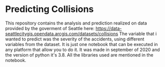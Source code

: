 # Predicting Collisions
This repository contains the analysis and prediction realized on data provided by the goverment of Seattle here:
https://data-seattlecitygis.opendata.arcgis.com/datasets/collisions
The variable that i wanted to predict was the severity of the accidents, using different variables from the dataset.
It is just one notebook that can be executed in any platform that allow you to do it. It was made in september of 2020 and the version of python it's 3.8. All the libraries used are mentioned in the notebook.
